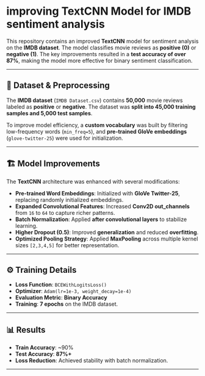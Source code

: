 # improving TextCNN Model for IMDB sentiment analysis

This repository contains an improved **TextCNN** model for sentiment analysis on the **IMDB dataset**. The model classifies movie reviews as **positive (0)** or **negative (1)**. The key improvements resulted in a **test accuracy of over 87%**, making the model more effective for binary sentiment classification.

---

## 📂 Dataset & Preprocessing

The **IMDB dataset** (`IMDB Dataset.csv`) contains **50,000** movie reviews labeled as **positive** or **negative**. The dataset was **split into 45,000 training samples and 5,000 test samples**.

To improve model efficiency, a **custom vocabulary** was built by filtering low-frequency words (`min_freq=5`), and **pre-trained GloVe embeddings** (`glove-twitter-25`) were used for initialization.

---

## 🏗 Model Improvements

The **TextCNN** architecture was enhanced with several modifications:

- **Pre-trained Word Embeddings**: Initialized with **GloVe Twitter-25**, replacing randomly initialized embeddings.
- **Expanded Convolutional Features**: Increased **Conv2D out_channels** from `16` to `64` to capture richer patterns.
- **Batch Normalization**: Applied **after convolutional layers** to stabilize learning.
- **Higher Dropout (0.5)**: Improved **generalization** and reduced **overfitting**.
- **Optimized Pooling Strategy**: Applied **MaxPooling** across multiple kernel sizes `[2,3,4,5]` for better representation.

---

## ⚙️ Training Details

- **Loss Function**: `BCEWithLogitsLoss()`
- **Optimizer**: `Adam(lr=1e-3, weight_decay=1e-4)`
- **Evaluation Metric**: **Binary Accuracy**
- **Training**: **7 epochs** on the IMDB dataset.

---

## 📊 Results

- **Train Accuracy**: ~90%
- **Test Accuracy**: **87%+**
- **Loss Reduction**: Achieved stability with batch normalization.

---
